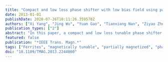 ```yaml
---
title: "Compact and low loss phase shifter with low bias field using partially magnetized ferrite"
date: 2013-01-01
publishDate: 2020-07-26T10:11:26.359578Z
authors: ["Xi Yang", "Jing Wu", "Yuan Gao", "Tianxiang Nan", "Ziyao Zhou", "Shawn Beguhn", "Ming Liu", "Nian X. Sun"]
publication_types: ["2"]
abstract: "In this paper, a compact and low loss tunable phase shifter with low magnetic fields using partially magnetized ferrites was designed, fabricated and characterized. The new magnetic field tunable phase shifter was designed based on partially magnetized yttrium iron garnet (YIG) operating at C-band, which showed low insertion loss and a large phase shift of 350° at 6 GHz under a low bias field of 100 Oe. The tunable phase shifter also exhibited an insertion loss of 3.6 dB. The low tuning field requirement provides a unique opportunity for realizing compact tunable ferrite/piezoelectric multiferroic devices controlled by an electric field. Tunable phase shifters using partially magnetized ferrites with low magnetic fields lead to compact tunable phase shifters with low power consumption. © 2013 IEEE."
featured: false
publication: "*IEEE Trans. Magn.*"
tags: ["Ferrites", "magnetically tunable", "partially magnetized", "phase shifters", "yttrium iron garnet (YIG)"]
doi: "10.1109/TMAG.2013.2244860"
---
```


